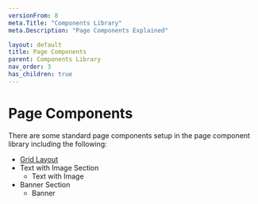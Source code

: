 ```yaml
---
versionFrom: 8
meta.Title: "Components Library"
meta.Description: "Page Components Explained"

layout: default
title: Page Components
parent: Components Library
nav_order: 3
has_children: true
---
```


# Page Components

There are some standard page components setup in the page component library including the following:

* [Grid Layout](v8/Page-Components/Doctype-Grid-Layout-Schema.md)
* Text with Image Section
  * Text with Image
* Banner Section
  * Banner





